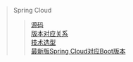 
<!-- URL -->
[源码]: https://github.com/spring-projects "Spring 项目源码"
[版本对应关系]: https://spring.io/projects/spring-cloud#overview "Spring Boot和Cloud的对应关系"
[技术选型]: https://start.spring.io/actuator/info "各版本对应关系"
[推荐版本]: https://docs.spring.io/spring-cloud/docs/current/reference/html/ "Spring Cloud对应的Boot"

> Spring Cloud
>> [源码]<br/>
>> [版本对应关系]<br/>
>> [技术选型]<br/>
>> [最新版Spring Cloud对应Boot版本][推荐版本]
